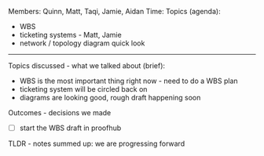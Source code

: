 Members: Quinn, Matt, Taqi, Jamie, Aidan
Time: 
Topics (agenda):
- WBS
- ticketing systems - Matt, Jamie
- network / topology diagram quick look

---
Topics discussed - what we talked about (brief):
- WBS is the most important thing right now - need to do a WBS plan
- ticketing system will be circled back on
- diagrams are looking good, rough draft happening soon

Outcomes - decisions we made
- [ ] start the WBS draft in proofhub
  
TLDR - notes summed up:
we are progressing forward